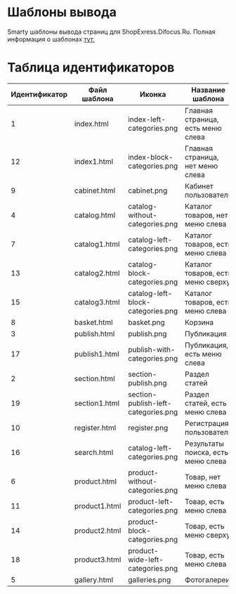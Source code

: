 Шаблоны вывода
=========
Smarty шаблоны вывода страниц для ShopExress.Difocus.Ru.
Полная информация о шаблонах <a href="http://shopexpress.difocus.ru/help/dobavlenie-i-redaktirovanie/%D0%A8%D0%B0%D0%B1%D0%BB%D0%BE%D0%BD%D1%8B%20%D0%B2%D1%8B%D0%B2%D0%BE%D0%B4%D0%B0">тут.</a>

Таблица идентификаторов
=========
<table class="table" cellspacing="0" cellpadding="0">
<thead>
<tr><th>Идентификатор</th><th>Файл шаблона</th><th>Иконка</th><th>Название шаблона</th></tr>
</thead>
<tbody>
<tr>
<td>1</td>
<td>index.html</td>
<td>index-left-categories.png</td>
<td>Главная страница, есть меню слева</td>
</tr>
<tr>
<td>12</td>
<td>index1.html</td>
<td>index-block-categories.png</td>
<td>Главная страница, нет меню слева</td>
</tr>
<tr>
<td>9</td>
<td>cabinet.html</td>
<td>cabinet.png</td>
<td>Кабинет пользователя</td>
</tr>
<tr>
<td>4</td>
<td>catalog.html</td>
<td>catalog-without-categories.png</td>
<td>Каталог товаров, нет меню слева</td>
</tr>
<tr>
<td>7</td>
<td>catalog1.html</td>
<td>catalog-left-categories.png</td>
<td>Каталог товаров, есть меню слева</td>
</tr>
<tr>
<td>13</td>
<td>catalog2.html</td>
<td>catalog-block-categories.png</td>
<td>Каталог товаров, есть меню сверху</td>
</tr>
<tr>
<td>15</td>
<td>catalog3.html</td>
<td>catalog-left-block-categories.png</td>
<td>Каталог товаров, есть меню слева</td>
</tr>
<tr>
<td>8</td>
<td>basket.html</td>
<td>basket.png</td>
<td>Корзина</td>
</tr>
<tr>
<td>3</td>
<td>publish.html</td>
<td>publish.png</td>
<td>Публикация</td>
</tr>
<tr>
<td>17</td>
<td>publish1.html</td>
<td>publish-with-categories.png</td>
<td>Публикация, есть меню слева</td>
</tr>
<tr>
<td>2</td>
<td>section.html</td>
<td>section-publish.png</td>
<td>Раздел статей</td>
</tr>
<tr>
<td>19</td>
<td>section1.html</td>
<td>section-publish-left-categories.png</td>
<td>Раздел статей, есть меню слева</td>
</tr>
<tr>
<td>10</td>
<td>register.html</td>
<td>register.png</td>
<td>Регистрация пользователя</td>
</tr>
<tr>
<td>16</td>
<td>search.html</td>
<td>catalog-left-categories.png</td>
<td>Результаты поиска, есть меню слева</td>
</tr>
<tr>
<td>6</td>
<td>product.html</td>
<td>product-without-categories.png</td>
<td>Товар, нет меню слева</td>
</tr>
<tr>
<td>11</td>
<td>product1.html</td>
<td>product-left-categories.png</td>
<td>Товар, есть меню слева</td>
</tr>
<tr>
<td>14</td>
<td>product2.html</td>
<td>product-block-categories.png</td>
<td>Товар, есть меню сверху</td>
</tr>
<tr>
<td>18</td>
<td>product3.html</td>
<td>product-wide-left-categories.png</td>
<td>Товар, есть меню слева</td>
</tr>
<tr>
<td>5</td>
<td>gallery.html</td>
<td>galleries.png</td>
<td>Фотогалереи</td>
</tr>
</tbody>
</table>
